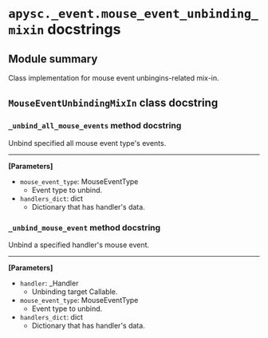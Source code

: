 # `apysc._event.mouse_event_unbinding_mixin` docstrings

## Module summary

Class implementation for mouse event unbingins-related mix-in.

## `MouseEventUnbindingMixIn` class docstring

### `_unbind_all_mouse_events` method docstring

Unbind specified all mouse event type's events.<hr>

**[Parameters]**

- `mouse_event_type`: MouseEventType
  - Event type to unbind.
- `handlers_dict`: dict
  - Dictionary that has handler's data.

### `_unbind_mouse_event` method docstring

Unbind a specified handler's mouse event.<hr>

**[Parameters]**

- `handler`: _Handler
  - Unbinding target Callable.
- `mouse_event_type`: MouseEventType
  - Event type to unbind.
- `handlers_dict`: dict
  - Dictionary that has handler's data.
